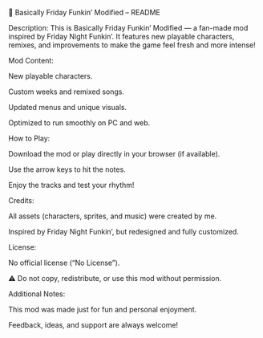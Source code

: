 🎵 Basically Friday Funkin’ Modified – README

Description:
This is Basically Friday Funkin’ Modified — a fan-made mod inspired by Friday Night Funkin’.
It features new playable characters, remixes, and improvements to make the game feel fresh and more intense!

Mod Content:

New playable characters.

Custom weeks and remixed songs.

Updated menus and unique visuals.

Optimized to run smoothly on PC and web.

How to Play:

Download the mod or play directly in your browser (if available).

Use the arrow keys to hit the notes.

Enjoy the tracks and test your rhythm!

Credits:

All assets (characters, sprites, and music) were created by me.

Inspired by Friday Night Funkin’, but redesigned and fully customized.

License:

No official license (“No License”).

⚠️ Do not copy, redistribute, or use this mod without permission.

Additional Notes:

This mod was made just for fun and personal enjoyment.

Feedback, ideas, and support are always welcome!
